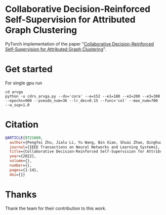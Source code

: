 # Collaborative Decision-Reinforced Self-Supervision for Attributed Graph Clustering
PyTorch implementation of the paper "[Collaborative Decision-Reinforced Self-Supervision for Attributed Graph Clustering]()".


# Get started
For single gpu run
```Shell
cd arvga
python -u cdrs_arvga.py --ds='cora' --e=152 --e1=180 --e2=200 --e3=300 --epochs=900 --pseudo_num=36 --lr_dec=0.15 --func='col' --max_num=700 --w_sup=1.0
```

# Citation

```BibTeX
@ARTICLE{9721669,
  author={Pengfei Zhu, Jialu Li, Yu Wang, Bin Xiao, Shuai Zhao, Qinghua Hu},
  journal={IEEE Transactions on Neural Networks and Learning Systems}, 
  title={Collaborative Decision-Reinforced Self-Supervision for Attributed Graph Clustering}, 
  year={2022},
  volume={},
  number={},
  pages={1-14},
  doi={}}
```

# Thanks
Thank the team for their contribution to this work.
